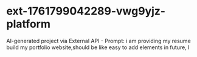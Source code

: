 # ext-1761799042289-vwg9yjz-platform
AI-generated project via External API - Prompt: i am providing my resume build my portfolio website,should be like easy to add elements in future, l

